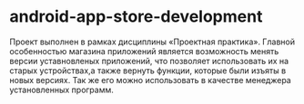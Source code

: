 # android-app-store-development

Проект выполнен в рамках дисциплины «Проектная практика».
Главной особенностью магазина приложений является возможность менять версии уставновленых приложений, что позволяет использовать их на старых устройствах,а также вернуть функции, которые были изъяты в новых версиях. Так же его можно использовать в качестве менеджера установленных программ.
